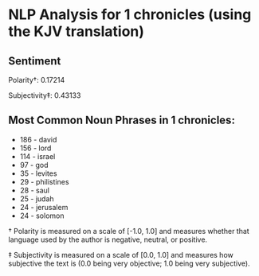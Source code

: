# NLP Analysis for 1 chronicles (using the KJV translation)

## Sentiment

Polarity†: 0.17214

Subjectivity‡: 0.43133

## Most Common Noun Phrases in 1 chronicles:

 * 186	-  david
 * 156	-  lord
 * 114	-  israel
 * 97	-  god
 * 35	-  levites
 * 29	-  philistines
 * 28	-  saul
 * 25	-  judah
 * 24	-  jerusalem
 * 24	-  solomon


† Polarity is measured on a scale of [-1.0, 1.0] and measures whether that language used by the author is negative, neutral, or positive.

‡ Subjectivity is measured on a scale of [0.0, 1.0] and measures how subjective the text is (0.0 being very objective; 1.0 being very subjective).